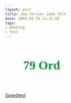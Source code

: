 ```yaml
---
layout: post
title: Jeg skriver ikke fort
date: 2009-02-10 11:31:02
tags: 
- geeking
- test
---
```

<a href="http://norwegian-speedtest.10-fast-fingers.com" style="display: block; width: 300px; height: 100px; background: url('http://speedtest.10-fast-fingers.com/img/norwegian-badge.png') no-repeat; padding-top: 50px; padding-left: 60px; color: #009933; font-weight: bold; text-decoration: none; font-family: Times New Roman, Arial, serif; font-size: 40px;">79 Ord</a>

<a href="http://norwegian-speedtest.10-fast-fingers.com">Speedtest</a>
